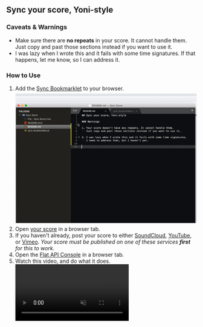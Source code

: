 ## Sync your score, Yoni-style

### Caveats & Warnings
* Make sure there are **no repeats** in your score. It cannot handle them. Just copy and past those sections instead if you want to use it.
* I was lazy when I wrote this and it fails with some time signatures. If that happens, let me know, so I can address it.

### How to Use
1. Add the <a href="https://github.com/infinityplusone/flat-sync/blob/master/sync-bookmarklet.js" target="_blank">Sync Bookmarklet</a> to your browser.<br> <div style="overflow:hidden;height:350px;margin-top:5px;"><img src="Add%20the%20Bookmarklet.gif" alt="Add the Bookmarklet" /></div>
2. Open <a href="https://flat.io" target="_blank">your score</a> in a browser tab.
3. If you haven't already, post your score to either <a href="https://soundcloud.com" target="_blank">SoundCloud</a>, <a href="https://youtube.com" target="_blank">YouTube</a>, or <a href="https://vimeo.com" target="_blank">Vimeo</a>. _Your score must be published on one of these services **first** for this to work._
4.  Open the <a href="https://flat.io/developers/docs/api/console.html" target="_blank">Flat API Console</a> in a browser tab.
5. Watch this video, and do what it does.
<video controls="controls" muted="true" name="Flat Sync Score" src="Flat%20-%20Sync%20Score.mov"></video>

